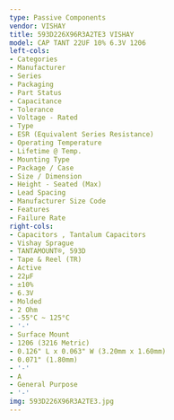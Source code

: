```yaml
---
type: Passive Components
vendor: VISHAY
title: 593D226X96R3A2TE3 VISHAY
model: CAP TANT 22UF 10% 6.3V 1206
left-cols:
- Categories
- Manufacturer
- Series
- Packaging 
- Part Status
- Capacitance
- Tolerance
- Voltage - Rated
- Type
- ESR (Equivalent Series Resistance)
- Operating Temperature
- Lifetime @ Temp.
- Mounting Type
- Package / Case
- Size / Dimension
- Height - Seated (Max)
- Lead Spacing
- Manufacturer Size Code
- Features
- Failure Rate
right-cols:
- Capacitors , Tantalum Capacitors
- Vishay Sprague
- TANTAMOUNT®, 593D
- Tape & Reel (TR) 
- Active
- 22µF
- ±10%
- 6.3V
- Molded
- 2 Ohm
- -55°C ~ 125°C
- '-'
- Surface Mount
- 1206 (3216 Metric)
- 0.126" L x 0.063" W (3.20mm x 1.60mm)
- 0.071" (1.80mm)
- '-'
- A
- General Purpose
- '-'
img: 593D226X96R3A2TE3.jpg
---
```

